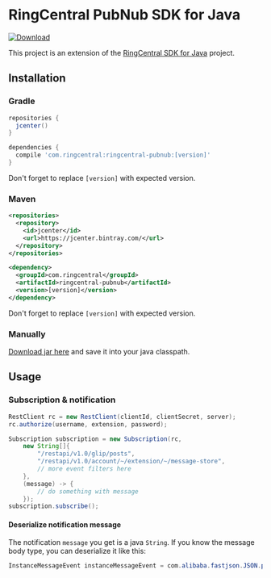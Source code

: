# RingCentral PubNub SDK for Java

[![Download](https://api.bintray.com/packages/tylerlong/maven/ringcentral-pubnub/images/download.svg)](https://bintray.com/tylerlong/maven/ringcentral-pubnub/_latestVersion)

This project is an extension of the [RingCentral SDK for Java](https://github.com/ringcentral/ringcentral-java) project.


## Installation

### Gradle

```groovy
repositories {
  jcenter()
}

dependencies {
  compile 'com.ringcentral:ringcentral-pubnub:[version]'
}
```

Don't forget to replace `[version]` with expected version.


### Maven

```xml
<repositories>
  <repository>
    <id>jcenter</id>
    <url>https://jcenter.bintray.com/</url>
  </repository>
</repositories>

<dependency>
  <groupId>com.ringcentral</groupId>
  <artifactId>ringcentral-pubnub</artifactId>
  <version>[version]</version>
</dependency>
```

Don't forget to replace `[version]` with expected version.


### Manually

[Download jar here](https://bintray.com/tylerlong/maven/ringcentral-pubnub/_latestVersion) and save it into your java classpath.


## Usage

### Subscription & notification

```java
RestClient rc = new RestClient(clientId, clientSecret, server);
rc.authorize(username, extension, password);

Subscription subscription = new Subscription(rc,
    new String[]{
        "/restapi/v1.0/glip/posts",
        "/restapi/v1.0/account/~/extension/~/message-store",
        // more event filters here
    },
    (message) -> {
        // do something with message
    });
subscription.subscribe();
```


#### Deserialize notification message

The notification `message` you get is a java `String`. If you know the message body type, you can deserialize it like this:

```java
InstanceMessageEvent instanceMessageEvent = com.alibaba.fastjson.JSON.parseObject(str, InstanceMessageEvent.class);
```
